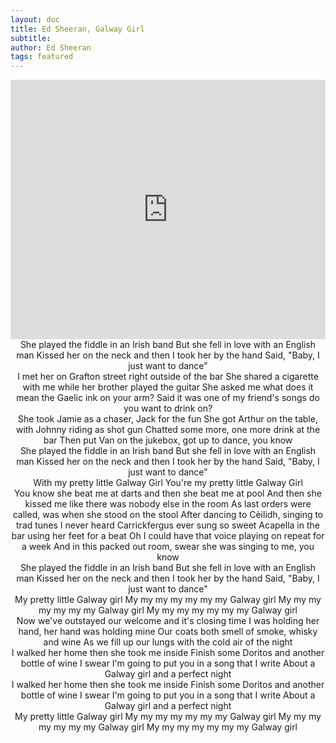 ```yaml
---
layout: doc
title: Ed Sheeran, Galway Girl
subtitle: 
author: Ed Sheeran
tags: featured
---
```


<iframe width="100%" height="415" src="https://www.youtube.com/embed/87gWaABqGYs" frameborder="0" allow="autoplay; encrypted-media" allowfullscreen></iframe>


<center>She played the fiddle in an Irish band
But she fell in love with an English man
Kissed her on the neck and then I took her by the hand
Said, "Baby, I just want to dance"</center>

<center>I met her on Grafton street right outside of the bar
She shared a cigarette with me while her brother played the guitar
She asked me what does it mean the Gaelic ink on your arm?
Said it was one of my friend's songs do you want to drink on?</center>

<center>She took Jamie as a chaser, Jack for the fun
She got Arthur on the table, with Johnny riding as shot gun
Chatted some more, one more drink at the bar
Then put Van on the jukebox, got up to dance, you know</center>

<center>She played the fiddle in an Irish band
But she fell in love with an English man
Kissed her on the neck and then I took her by the hand
Said, "Baby, I just want to dance"</center>

<center>With my pretty little Galway Girl
You're my pretty little Galway Girl</center>

<center>You know she beat me at darts and then she beat me at pool
And then she kissed me like there was nobody else in the room
As last orders were called, was when she stood on the stool
After dancing to Cèilidh, singing to trad tunes
I never heard Carrickfergus ever sung so sweet
Acapella in the bar using her feet for a beat
Oh I could have that voice playing on repeat for a week
And in this packed out room, swear she was singing to me, you know</center>

<center>She played the fiddle in an Irish band
But she fell in love with an English man
Kissed her on the neck and then I took her by the hand
Said, "Baby, I just want to dance"</center>

<center>My pretty little Galway girl
My my my my my my my Galway girl
My my my my my my my Galway girl
My my my my my my my Galway girl</center>

<center>Now we've outstayed our welcome and it's closing time
I was holding her hand, her hand was holding mine
Our coats both smell of smoke, whisky and wine
As we fill up our lungs with the cold air of the night</center>

<center>I walked her home then she took me inside
Finish some Doritos and another bottle of wine
I swear I'm going to put you in a song that I write
About a Galway girl and a perfect night</center>

<center>I walked her home then she took me inside
Finish some Doritos and another bottle of wine
I swear I'm going to put you in a song that I write
About a Galway girl and a perfect night</center>

<center>My pretty little Galway girl
My my my my my my my Galway girl
My my my my my my my Galway girl
My my my my my my my Galway girl</center>

